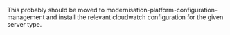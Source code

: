 This probably should be moved to modernisation-platform-configuration-management
and install the relevant cloudwatch configuration for the given server type.
